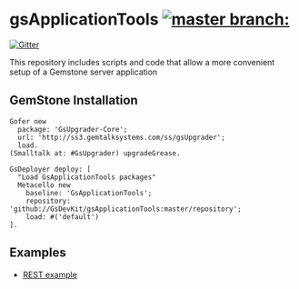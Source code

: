 gsApplicationTools [![master branch:](https://travis-ci.org/GsDevKit/gsApplicationTools.png?branch=master)](https://travis-ci.org/GsDevKit/gsApplicationTools)
==================

[![Gitter](https://badges.gitter.im/Join%20Chat.svg)](https://gitter.im/GsDevKit/gsApplicationTools?utm_source=badge&utm_medium=badge&utm_campaign=pr-badge&utm_content=badge)

This repository includes scripts and code that allow a more convenient setup of a Gemstone server application 

## GemStone Installation

```Smalltalk
Gofer new
  package: 'GsUpgrader-Core';
  url: 'http://ss3.gemtalksystems.com/ss/gsUpgrader';
  load.
(Smalltalk at: #GsUpgrader) upgradeGrease.

GsDeployer deploy: [
  "Load GsApplicationTools packages"
  Metacello new
    baseline: 'GsApplicationTools';
    repository: 'github://GsDevKit/gsApplicationTools:master/repository';
    load: #('default')
].
```

## Examples

- [REST example](https://github.com/GsDevKit/gsApplicationTools/blob/master/docs/rest.md#gemserver-support-for-zinc-rest)
